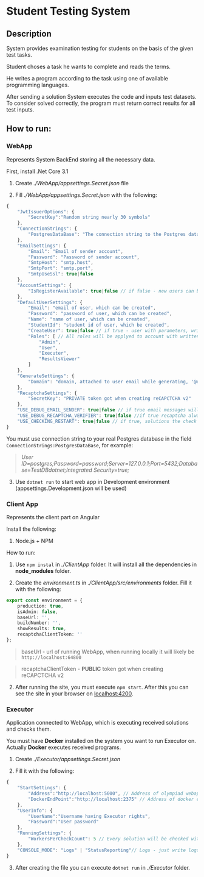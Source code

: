 # Student Testing System
## Description
System provides examination testing for students on the basis of the given test tasks.

Student choses a task he wants to complete and reads the terms.

He writes a program according to the task using one of available programming languages.

After sending a solution System executes the code and inputs test datasets. To consider solved correctly, the program must return correct results for all test inputs.

## How to run:

### WebApp 
Represents System BackEnd storing all the necessary data.

First, install .Net Core 3.1


1. Create _./WebApp/appsettings.Secret.json_ file

2. Fill _./WebApp/appsettings.Secret.json_ with the following: 

```js
{
    "JwtIssuerOptions": {
        "SecretKey":"Random string nearly 30 symbols"
    },
    "ConnectionStrings": {
        "PostgresDataBase": "The connection string to the Postgres database"
    },
    "EmailSettings": {
        "Email": "Email of sender account",
        "Password": "Password of sender account",
        "SmtpHost": "smtp.host",
        "SmtpPort": "smtp.port",
        "SmtpUseSsl": true|false
	},
    "AccountSettings": {
        "IsRegisterAvailable": true|false // if false - new users can be added only via admin panel
	},
    "DefaultUserSettings": {
        "Email": "email of user, which can be created",
        "Password": "password of user, which can be created",
        "Name": "name of user, which can be created",
        "StudentId": "student id of user, which be created",
        "CreateUser": true|false // if true - user with parameters, written above will be created,
        "Roles": [ // All roles will be applyed to account with written email, ignoring CreateUser field
            "Admin",
            "User",
            "Executer",
            "ResultsViewer"
		]
	},
    "GenerateSettings": {
        "Domain": "domain, attached to user email while generating, '@rtuitlab.dev' for example"
	},
    "RecaptchaSettings": {
        "SecretKey": "PRIVATE token got when creating reCAPCTCHA v2"
	},
    "USE_DEBUG_EMAIL_SENDER": true|false // if true email messages will be printed to console
    "USE_DEBUG_RECAPTCHA_VERIFIER": true|false //if true recaptcha always will be valid,
    "USE_CHECKING_RESTART": true|false // if true, solutions the check of which has started more than 2 minutes ago would be placed in the queue again.
}
```

You must use connection string to your real Postgres database in the field  ```ConnectionStrings:PostgresDataBase```, for example:
> _User ID=postgres;Password=password;Server=127.0.0.1;Port=5432;Database=TestDBdotnet;Integrated Security=true;_ 


3. Use ```dotnet run``` to start web app in Development environment (appsettings.Development.json will be used)

### Client App

Represents the client part on Angular

Install the following:
1. Node.js + NPM

How to run:

1. Use ```npm instal``` in _./ClientApp_ folder. It will install all the dependencies in __node_modules__ folder.

2. Create the _environment.ts_ in _./ClientApp/src/environments_ folder. Fill it with the following:

```ts
export const environment = {
    production: true,
    isAdmin: false,
    baseUrl: '',
    buildNumber: '',
    showResults: true,
    recaptchaClientToken: ''
};
```
> baseUrl - url of running WebApp, when running locally it will likely be ```http://localhost:64800```
 
> recaptchaClientToken - **PUBLIC** token got when creating reCAPCTCHA v2

2. After running the site, you must execute ```npm start```. After this you can see the site in your browser on [localhost:4200](http://localhost:4200).

### Executor

Application connected to WebApp, which is executing received solutions and checks them.

You must have **Docker** installed on the system you want to run Executor on. Actually **Docker** executes received programs.


1. Create _./Executor/appsettings.Secret.json_

2. Fill it with the following:

```js
{
    "StartSettings": {
        "Address":"http://localhost:5000", // Address of olympiad webapp
        "DockerEndPoint":"http://localhost:2375" // Address of docker endpoint
    },
    "UserInfo": {
        "UserName":"Username having Executor rights",
        "Password":"User password"
    },
    "RunningSettings": {
        "WorkersPerCheckCount": 5 // Every solution will be checked with that count of parallel workers (valid values - [1..100]), select value according to your machine configuration (for surface book 2 - optimal is 5-10). Too large value can break your docker.
    },
    "CONSOLE_MODE": "Logs" | "StatusReporting"// Logs - just write logs, StatusReporting - updatable status and 10 last logs with possible artifacts 
}
```

3. After creating the file you can execute ```dotnet run``` in _./Executor_ folder.